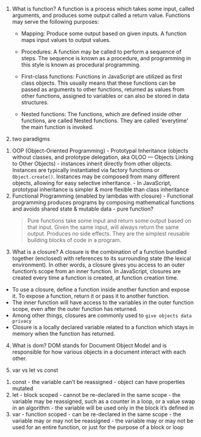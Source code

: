 1. What is function?
  A function is a process which takes some input, called arguments, and produces some output called a return value. Functions may serve the following purposes:
    - Mapping: Produce some output based on given inputs. A function maps input values to output values.
    - Procedures: A function may be called to perform a sequence of steps. The sequence is known as a procedure, and programming in this style is known as procedural programming.
    
    - First-class functions: Functions in JavaScript are utilized as first class objects. This usually means that these functions can be passed as arguments to other functions, returned as values from other functions, assigned to variables or can also be stored in data structures.
    - Nested functions: The functions, which are defined inside other functions, are called Nested functions. They are called 'everytime' the main function is invoked.

2. two paradigms
  1) OOP (Object-Oriented Programming)
    - Prototypal Inheritance (objects without classes, and prototype delegation, aka OLOO — Objects Linking to Other Objects)
    - instances inherit directly from other objects. Instances are typically instantiated via factory functions or `Object.create()`. Instances may be composed from many different objects, allowing for easy selective inheritance.
    - In JavaScript, prototypal inheritance is simpler & more flexible than class inheritance
  2) Functional Programming (enabled by lambdas with closure)
    - Functional programming produces programs by composing mathematical functions and avoids shared state & mutable data
    - pure function?
      > Pure functions take some input and return some output based on that input. Given the same input, will always return the same output.
      > Produces no side effects.
      > They are the simplest reusable building blocks of code in a program.

3. What is a closure?
A closure is the combination of a function bundled together (enclosed) with references to its surrounding state (the lexical environment). In other words, a closure gives you access to an outer function’s scope from an inner function. In JavaScript, closures are created every time a function is created, at function creation time.
  - To use a closure, define a function inside another function and expose it. To expose a function, return it or pass it to another function.
  - The inner function will have access to the variables in the outer function scope, even after the outer function has returned.
  - Among other things, closures are commonly used to `give objects data privacy`
  - Closure is a locally declared variable related to a function which stays in memory when the function has returned.

4. What is dom?
DOM stands for Document Object Model and is responsible for how various objects in a document interact with each other. 

5. var vs let vs const
  1) const
    - the variable can’t be reassigned
    - object can have properties mutated
  2) let
    - block scoped
    - cannot be re-declared in the same scope
    - the variable may be reassigned, such as a counter in a loop, or a value swap in an algorithm
    - the variable will be used only in the block it’s defined in
  3) var
    - function scoped
    - can be re-declared in the same scope
    - the variable may or may not be reassigned
    - the variable may or may not be used for an entire function, or just for the purpose of a block or loop

